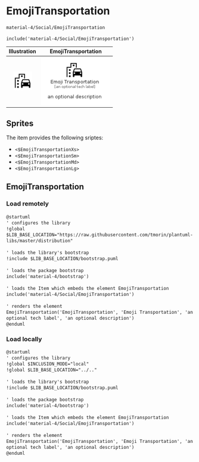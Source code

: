 # EmojiTransportation


```text
material-4/Social/EmojiTransportation
```

```text
include('material-4/Social/EmojiTransportation')
```



| Illustration | EmojiTransportation |
| :---: | :---: |
| ![illustration for Illustration](../../material-4/Social/EmojiTransportation.png) | ![illustration for EmojiTransportation](../../material-4/Social/EmojiTransportation.Local.png) |



## Sprites
The item provides the following sriptes:

- `<$EmojiTransportationXs>`
- `<$EmojiTransportationSm>`
- `<$EmojiTransportationMd>`
- `<$EmojiTransportationLg>`





## EmojiTransportation

### Load remotely
```plantuml
@startuml
' configures the library
!global $LIB_BASE_LOCATION="https://raw.githubusercontent.com/tmorin/plantuml-libs/master/distribution"

' loads the library's bootstrap
!include $LIB_BASE_LOCATION/bootstrap.puml

' loads the package bootstrap
include('material-4/bootstrap')

' loads the Item which embeds the element EmojiTransportation
include('material-4/Social/EmojiTransportation')

' renders the element
EmojiTransportation('EmojiTransportation', 'Emoji Transportation', 'an optional tech label', 'an optional description')
@enduml
```

### Load locally
```plantuml
@startuml
' configures the library
!global $INCLUSION_MODE="local"
!global $LIB_BASE_LOCATION="../.."

' loads the library's bootstrap
!include $LIB_BASE_LOCATION/bootstrap.puml

' loads the package bootstrap
include('material-4/bootstrap')

' loads the Item which embeds the element EmojiTransportation
include('material-4/Social/EmojiTransportation')

' renders the element
EmojiTransportation('EmojiTransportation', 'Emoji Transportation', 'an optional tech label', 'an optional description')
@enduml
```

